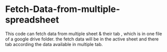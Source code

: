 # Fetch-Data-from-multiple-spreadsheet
This code can fetch data from multiple sheet &amp; their tab , which is in one file of a google drive folder. the fetch data will be in the active sheet and there tab according the data available in multiple tab.
